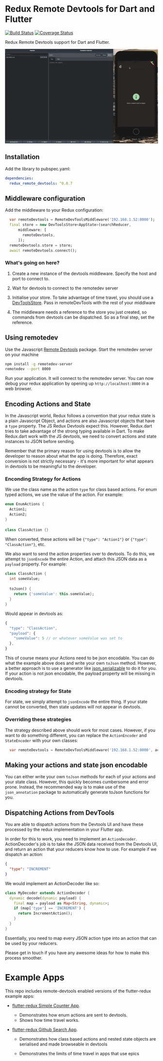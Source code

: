 # Redux Remote Devtools for Dart and Flutter

[![Build Status](https://travis-ci.com/MichaelMarner/dart-redux-remote-devtools.svg?branch=master)](https://travis-ci.com/MichaelMarner/dart-redux-remote-devtools) [![Coverage Status](https://coveralls.io/repos/github/MichaelMarner/dart-redux-remote-devtools/badge.svg?branch=master)](https://coveralls.io/github/MichaelMarner/dart-redux-remote-devtools?branch=master)

Redux Remote Devtools support for Dart and Flutter.

![Devtools Demo](https://github.com/MichaelMarner/dart-redux-remote-devtools/raw/master/doc/assets/DartReduxDemo.gif)

## Installation

Add the library to pubspec.yaml:

```yaml
dependencies:
  redux_remote_devtools: ^0.0.7
```

## Middleware configuration

Add the middleware to your Redux configuration:

```dart
  var remoteDevtools = RemoteDevToolsMiddleware('192.168.1.52:8000');
  final store = new DevToolsStore<AppState>(searchReducer,
      middleware: [
        remoteDevtools,
      ]);
  remoteDevtools.store = store;
  await remoteDevtools.connect();
```

### What's going on here?

1. Create a new instance of the devtools middleware. Specify the host and port to connect to.

1. Wait for devtools to connect to the remotedev server

1. Initialise your store. To take advantage of time travel, you should use a [DevToolsStore](https://pub.dartlang.org/packages/redux_dev_tools). Pass in remoteDevTools with the rest of your middlware

1. The middleware needs a reference to the store you just created, so commands from devtools can be dispatched. So as a final step, set the reference.

## Using remotedev

Use the Javascript [Remote Devtools](https://github.com/zalmoxisus/remotedev-server) package. Start the remotedev server on your machine

```bash
npm install -g remotedev-server
remotedev --port 8000
```

Run your application. It will connect to the remotedev server. You can now debug your redux application by opening up `http://localhost:8000` in a web browser.

## Encoding Actions and State

In the Javascript world, Redux follows a convention that your redux state is a plain Javascript Object, and actions are also Javascript objects that have a `type` property. The JS Redux Devtools expect this. However, Redux.dart tries to take advantage of the strong typing available in Dart. To make Redux.dart work with the JS devtools, we need to convert actions and state instances to JSON before sending.

Remember that the primary reason for using devtools is to allow the developer to reason about what the app is doing. Therefore, exact conversion is not strictly necessary - it's more important for what appears in devtools to be meaningful to the developer.

### Enconding Strategy for Actions

We use the class name as the action `type` for class based actions. For enum typed actions, we use the value of the action. For example:

```dart
enum EnumActions {
  Action1;
  Action2;
}

class ClassAction {}
```

When converted, these actions will be `{"type": "Action1"}` or `{"type": "ClassAction"}`, etc.

We also want to send the action properties over to devtools. To do this, we attempt to `jsonEncode` the entire Action, and attach this JSON data as a `payload` property. For example:

```dart
class ClassAction {
  int someValue;

  toJson() {
    return {'someValue': this.someValue};
  }
}
```

Would appear in devtools as:

```js
{
  "type": "ClassAction",
  "payload": {
    "someValue": 5 // or whatever someValue was set to
  },
}
```

This of course means your Actions need to be json encodable. You can do what the example above does and write your own `toJson` method. However, a better approach is to use a generator like [json_serializable](https://pub.dartlang.org/packages/json_serializable) to do it for you. If your action is not json encodable, the payload property will be missing in devtools.

### Encoding strategy for State

For state, we simply attempt to `jsonEncode` the entire thing. If your state cannot be converted, then state updates will not appear in devtools.

### Overriding these strategies

The strategy described above should work for most cases. However, if you want to do something different, you can replace the `ActionEncoder` and `StateEncoder` with your own classes:

```dart
  var remoteDevtools = RemoteDevToolsMiddleware('192.168.1.52:8000', actionEncoder: new MyCoolActionEncoder());
```

## Making your actions and state json encodable

You can either write your own `toJson` methods for each of your actions and your state class. However, this quickly becomes cumbersome and error prone. Instead, the recommended way is to make use of the `json_annotation` package to automatically generate toJson functions for you.

## Dispatching Actions from DevTools

You are able to dispatch actions from the Devtools UI and have these processed by the redux implementation in your Flutter app.

In order for this to work, you need to implement an `ActionDecoder`. ActionDecoder's job is to take the JSON data received from the Devtools UI, and return an action that your reducers know how to use. For example if we dispatch an action:

```json
{
  "type": "INCREMENT"
}
```

We would implement an ActionDecoder like so:

```dart
class MyDecoder extends ActionDecoder {
  dynamic decode(dynamic payload) {
    final map = payload as Map<String, dynamic>;
    if (map['type'] == 'INCREMENT') {
      return IncrementAction();
    }
  }
}
```

Essentially, you need to map every JSON action type into an action that can be used by your reducers.

Please get in touch if you have any awesome ideas for how to make this process smoother.

# Example Apps

This repo includes remote-devtools enabled versions of the flutter-redux example apps:

- [flutter-redux Simple Counter App](https://github.com/MichaelMarner/dart-redux-remote-devtools/tree/master/example/counter).

  - Demonstrates how enum actions are sent to devtools.
  - Shows how time travel works.

* [flutter-redux Github Search App](https://github.com/MichaelMarner/dart-redux-remote-devtools/tree/master/example/githubsearch).

  - Demonstrates how class based actions and nested state objects are serialised and made browseable in devtools

  - Demonstrates the limits of time travel in apps that use epics
